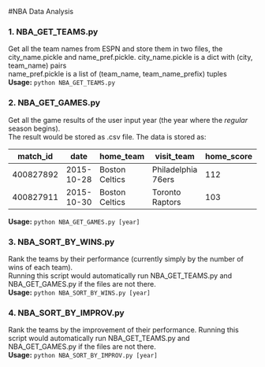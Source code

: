 #NBA Data Analysis

### 1. NBA_GET_TEAMS.py
Get all the team names from ESPN and store them in two files, the city_name.pickle and name_pref.pickle.
city_name.pickle is a dict with (city, team_name) pairs  
name_pref.pickle is a list of (team_name, team_name_prefix) tuples  
**Usage:** `python NBA_GET_TEAMS.py`

### 2. NBA_GET_GAMES.py
Get all the game results of the user input year (the year where the *regular* season begins).  
The result would be stored as .csv file.
The data is stored as:

| match_id  | date       | home_team      | visit_team         | home_score | visit_score |
|-----------|------------|----------------|--------------------|------------|-------------|
| 400827892 | 2015-10-28 | Boston Celtics | Philadelphia 76ers | 112        | 95          |
| 400827911 | 2015-10-30 | Boston Celtics | Toronto Raptors    | 103        | 113         |
**Usage:** `python NBA_GET_GAMES.py [year]`

### 3. NBA_SORT_BY_WINS.py
Rank the teams by their performance (currently simply by the number of wins of each team).  
Running this script would automatically run NBA_GET_TEAMS.py and NBA_GET_GAMES.py if the files are not there.  
**Usage:** `python NBA_SORT_BY_WINS.py [year]`

### 4. NBA_SORT_BY_IMPROV.py
Rank the teams by the improvement of their performance.
Running this script would automatically run NBA_GET_TEAMS.py and NBA_GET_GAMES.py if the files are not there.  
**Usage:** `python NBA_SORT_BY_IMPROV.py [year]`
